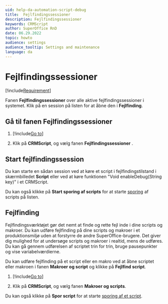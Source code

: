 ```yaml
---
uid: help-da-automation-script-debug
title:  Fejlfindingssessioner
description: Fejlfindingssessioner
keywords: CRMScript
author: SuperOffice RnD
date: 06.29.2022
topic: howto
audience: settings
audience_tooltip: Settings and maintenance
language: da
---
```


# Fejlfindingssessioner

[!include[Requirement](../../../learn/includes/req-expander-services.md)]

Fanen **Fejlfindingssessioner** over alle aktive fejlfindingssessioner i systemet. Klik på en session på listen for at åbne den i **Fejlfinding**.

## Gå til fanen Fejlfindingssessioner

1. [!include[Go to](../../../learn/includes/goto-sm.md)]

1. Klik på **CRMScript**, og vælg fanen **Fejlfindingssessioner** .

## Start fejlfindingssession

Du kan starte en sådan session ved at køre et script i fejlfindingstilstand i skærmbilledet **Script** eller ved at køre funktionen "Void enableDebug(String key)" i et CRMScript.

Du kan også klikke på **Start sporing af scripts** for at starte [sporing][2] af scripts på listen.

## Fejlfinding

Fejlfindingsværktøjet gør det nemt at finde og rette fejl inde i dine scripts og makroer. Du kan udføre fejlfinding på dine scripts og makroer i et produktionsmiljø uden at forstyrre de andre SuperOffice-brugere. Det giver dig mulighed for at undersøge scripts og makroer i realtid, mens de udføres. Du kan gå gennem udførelsen af scriptet trin for trin, bruge pausepunkter og vise variabelværdierne.

Du kan udføre fejlfinding på et script eller en makro ved at åbne scriptet eller makroen i fanen **Makroer og script** og klikke på <i class="ph ph-bug" aria-hidden="true"></i> **Fejlfind script**.

1. [!include[Go to](../../../learn/includes/goto-sm.md)]

1. Klik på **CRMScript**, og vælg fanen **Makroer og scripts**.

Du kan også klikke på **Spor script** for at starte [sporing af et script][2].

<!-- Referenced links -->
[2]: tracing.md
